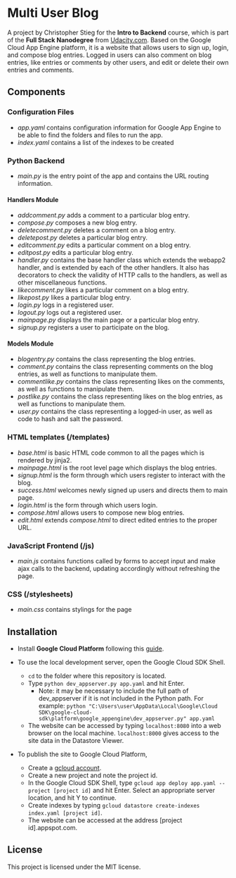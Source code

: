 # Multi User Blog

A project by Christopher Stieg for the **Intro to Backend** course,
which is part of the **Full Stack Nanodegree** from
[Udacity.com](https://www.udacity.com/course/full-stack-web-developer-nanodegree--nd004).
Based on the Google Cloud App Engine platform, it is a website that allows users
to sign up, login, and compose blog entries.  Logged in users can also comment on
blog entries, like entries or comments by other users, and edit or delete their
own entries and comments.

## Components
### Configuration Files
* _app.yaml_ contains configuration information for Google App Engine to be able
to find the folders and files to run the app.
* _index.yaml_ contains a list of the indexes to be created

### Python Backend
* _main.py_ is the entry point of the app and contains the URL routing information.
#### Handlers Module
* _addcomment.py_ adds a comment to a particular blog entry.
* _compose.py_ composes a new blog entry.
* _deletecomment.py_ deletes a comment on a blog entry.
* _deletepost.py_ deletes a particular blog entry.
* _editcomment.py_ edits a particular comment on a blog entry.
* _editpost.py_ edits a particular blog entry.
* _handler.py_ contains the base handler class which extends the webapp2 handler,
and is extended by each of the other handlers. It also has decorators to check
the validity of HTTP calls to the handlers, as well as other miscellaneous functions.
* _likecomment.py_ likes a particular comment on a blog entry.
* _likepost.py_ likes a particular blog entry.
* _login.py_ logs in a registered user.
* _logout.py_ logs out a registered user.
* _mainpage.py_ displays the main page or a particular blog entry.
* _signup.py_ registers a user to participate on the blog.
#### Models Module
* _blogentry.py_ contains the class representing the blog entries.
* _comment.py_ contains the class representing comments on the blog entries,
as well as functions to manipulate them.
* _commentlike.py_ contains the class representing likes on the comments,
as well as functions to manipulate them.
* _postlike.py_ contains the class representing likes on the blog entries,
as well as functions to manipulate them.
* _user.py_ contains the class representing a logged-in user, as well as code
to hash and salt the password.

### HTML templates (/templates)
* _base.html_ is basic HTML code common to all the pages which is rendered by jinja2.
* _mainpage.html_ is the root level page which displays the blog entries.
* _signup.html_ is the form through which users register to interact with the blog.
* _success.html_ welcomes newly signed up users and directs them to main page.
* _login.html_ is the form through which users login.
* _compose.html_ allows users to compose new blog entries.
* _edit.html_ extends _compose.html_ to direct edited entries to the proper URL.

### JavaScript Frontend (/js)
* _main.js_ contains functions called by forms to accept input and make ajax
calls to the backend, updating accordingly without refreshing the page.

### CSS (/stylesheets)
* _main.css_ contains stylings for the page

## Installation
* Install **Google Cloud Platform** following this [guide](https://cloud.google.com/deployment-manager/docs/step-by-step-guide/installation-and-setup).

* To use the local development server, open the Google Cloud SDK Shell.
    * `cd` to the folder where this repository is located.
    * Type `python dev_appserver.py app.yaml` and hit Enter.
        * Note: it may be necessary to include the full path of dev_appserver if
        it is not included in the Python path.  For example:
        `python "C:\Users\user\AppData\Local\Google\Cloud SDK\google-cloud-sdk\platform\google_appengine\dev_appserver.py" app.yaml`
    * The website can be accessed by typing `localhost:8080` into a web browser
    on the local machine.  `localhost:8000` gives access to the site data in the
    Datastore Viewer.

* To publish the site to Google Cloud Platform,
    * Create a [gcloud account](console.cloud.google.com).
    * Create a new project and note the project id.
    * In the Google Cloud SDK Shell, type `gcloud app deploy app.yaml --project [project id]` and
    hit Enter.  Select an appropriate server location, and hit Y to continue.
    * Create indexes by typing `gcloud datastore create-indexes index.yaml [project id]`.
    * The website can be accessed at the address [project id].appspot.com.

## License
This project is licensed under the MIT license.
